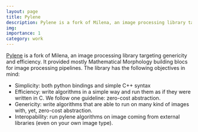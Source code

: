 ```yaml
---
layout: page
title: Pylene
description: Pylene is a fork of Milena, an image processing library targeting genericity and efficiency. It provided mostly Mathematical Morphology building blocs for image processing pipelines.
img: 
importance: 1
category: work
---
```


<a href="https://gitlab.lrde.epita.fr/olena/pylene" title="Pylene's gitlab">Pylene</a> is a fork of Milena, an image processing
library targeting genericity and efficiency. It provided mostly Mathematical Morphology building blocs for image
processing pipelines. The library has the following objectives in mind:
<ul>
    <li>Simplicity: both python bindings and simple C++ syntax</li>
    <li>Efficiency: write algorithms in a simple way and run them as if they were written in C. We follow one guideline: zero-cost abstraction.</li>
    <li>Genericity: write algorithms that are able to run on many kind of images with, yet, zero-cost abstraction.</li>
    <li>Interopability: run pylene algorithms on image coming from external libraries (even on your own image type).</li>
</ul>

